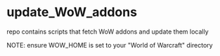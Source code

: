 # update_WoW_addons
repo contains scripts that fetch WoW addons and update them locally

NOTE: ensure WOW_HOME is set to your "World of Warcraft" directory 